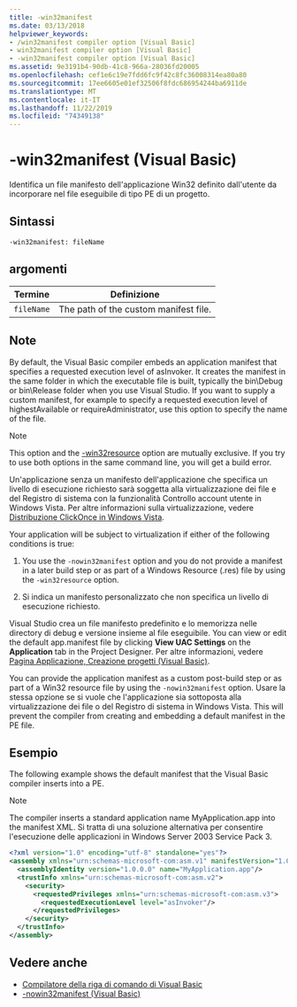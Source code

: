```yaml
---
title: -win32manifest
ms.date: 03/13/2018
helpviewer_keywords:
- /win32manifest compiler option [Visual Basic]
- win32manifest compiler option [Visual Basic]
- -win32manifest compiler option [Visual Basic]
ms.assetid: 9e3191b4-90db-41c8-966a-28036fd20005
ms.openlocfilehash: cef1e6c19e7fdd6fc9f42c8fc36008314ea80a80
ms.sourcegitcommit: 17ee6605e01ef32506f8fdc686954244ba6911de
ms.translationtype: MT
ms.contentlocale: it-IT
ms.lasthandoff: 11/22/2019
ms.locfileid: "74349138"
---
```

# <a name="-win32manifest-visual-basic"></a>-win32manifest (Visual Basic)
Identifica un file manifesto dell'applicazione Win32 definito dall'utente da incorporare nel file eseguibile di tipo PE di un progetto.  
  
## <a name="syntax"></a>Sintassi  
  
```console  
-win32manifest: fileName  
```  
  
## <a name="arguments"></a>argomenti  
  
|Termine|Definizione|  
|---|---|  
|`fileName`|The path of the custom manifest file.|  
  
## <a name="remarks"></a>Note  
 By default, the Visual Basic compiler embeds an application manifest that specifies a requested execution level of asInvoker. It creates the manifest in the same folder in which the executable file is built, typically the bin\Debug or bin\Release folder when you use Visual Studio. If you want to supply a custom manifest, for example to specify a requested execution level of highestAvailable or requireAdministrator, use this option to specify the name of the file.  
  
> [!NOTE]
> This option and the [-win32resource](../../../visual-basic/reference/command-line-compiler/win32resource.md) option are mutually exclusive. If you try to use both options in the same command line, you will get a build error.  
  
 Un'applicazione senza un manifesto dell'applicazione che specifica un livello di esecuzione richiesto sarà soggetta alla virtualizzazione dei file e del Registro di sistema con la funzionalità Controllo account utente in Windows Vista. Per altre informazioni sulla virtualizzazione, vedere [Distribuzione ClickOnce in Windows Vista](/visualstudio/deployment/clickonce-deployment-on-windows-vista).  
  
 Your application will be subject to virtualization if either of the following conditions is true:  
  
1. You use the `-nowin32manifest` option and you do not provide a manifest in a later build step or as part of a Windows Resource (.res) file by using the `-win32resource` option.  
  
2. Si indica un manifesto personalizzato che non specifica un livello di esecuzione richiesto.  
  
 Visual Studio crea un file manifesto predefinito e lo memorizza nelle directory di debug e versione insieme al file eseguibile. You can view or edit the default app.manifest file by clicking **View UAC Settings** on the **Application** tab in the Project Designer. Per altre informazioni, vedere [Pagina Applicazione, Creazione progetti (Visual Basic)](/visualstudio/ide/reference/application-page-project-designer-visual-basic).  
  
 You can provide the application manifest as a custom post-build step or as part of a Win32 resource file by using the `-nowin32manifest` option. Usare la stessa opzione se si vuole che l'applicazione sia sottoposta alla virtualizzazione dei file o del Registro di sistema in Windows Vista. This will prevent the compiler from creating and embedding a default manifest in the PE file.  
  
## <a name="example"></a>Esempio  
 The following example shows the default manifest that the Visual Basic compiler inserts into a PE.  
  
> [!NOTE]
> The compiler inserts a standard application name MyApplication.app into the manifest XML. Si tratta di una soluzione alternativa per consentire l'esecuzione delle applicazioni in Windows Server 2003 Service Pack 3.  
  
```xml  
<?xml version="1.0" encoding="utf-8" standalone="yes"?>  
<assembly xmlns="urn:schemas-microsoft-com:asm.v1" manifestVersion="1.0">  
  <assemblyIdentity version="1.0.0.0" name="MyApplication.app"/>  
  <trustInfo xmlns="urn:schemas-microsoft-com:asm.v2">  
    <security>  
      <requestedPrivileges xmlns="urn:schemas-microsoft-com:asm.v3">  
        <requestedExecutionLevel level="asInvoker"/>  
      </requestedPrivileges>  
    </security>  
  </trustInfo>  
</assembly>  
```  
  
## <a name="see-also"></a>Vedere anche

- [Compilatore della riga di comando di Visual Basic](../../../visual-basic/reference/command-line-compiler/index.md)
- [-nowin32manifest (Visual Basic)](../../../visual-basic/reference/command-line-compiler/nowin32manifest.md)
